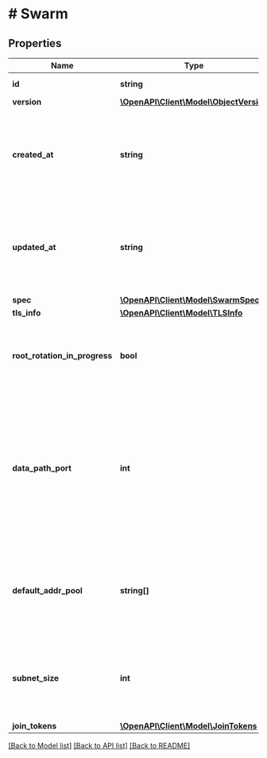 # # Swarm

## Properties

Name | Type | Description | Notes
------------ | ------------- | ------------- | -------------
**id** | **string** | The ID of the swarm. | [optional] 
**version** | [**\OpenAPI\Client\Model\ObjectVersion**](ObjectVersion.md) |  | [optional] 
**created_at** | **string** | Date and time at which the swarm was initialised in [RFC 3339](https://www.ietf.org/rfc/rfc3339.txt) format with nano-seconds. | [optional] 
**updated_at** | **string** | Date and time at which the swarm was last updated in [RFC 3339](https://www.ietf.org/rfc/rfc3339.txt) format with nano-seconds. | [optional] 
**spec** | [**\OpenAPI\Client\Model\SwarmSpec**](SwarmSpec.md) |  | [optional] 
**tls_info** | [**\OpenAPI\Client\Model\TLSInfo**](TLSInfo.md) |  | [optional] 
**root_rotation_in_progress** | **bool** | Whether there is currently a root CA rotation in progress for the swarm | [optional] 
**data_path_port** | **int** | DataPathPort specifies the data path port number for data traffic. Acceptable port range is 1024 to 49151. If no port is set or is set to 0, the default port (4789) is used. | [optional] 
**default_addr_pool** | **string[]** | Default Address Pool specifies default subnet pools for global scope networks. | [optional] 
**subnet_size** | **int** | SubnetSize specifies the subnet size of the networks created from the default subnet pool | [optional] 
**join_tokens** | [**\OpenAPI\Client\Model\JoinTokens**](JoinTokens.md) |  | [optional] 

[[Back to Model list]](../../README.md#documentation-for-models) [[Back to API list]](../../README.md#documentation-for-api-endpoints) [[Back to README]](../../README.md)


